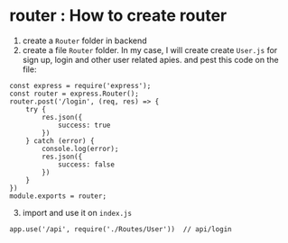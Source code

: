 # router : How to create router 

1. create a `Router` folder in backend
2. create a file `Router` folder. In my case, I will create create `User.js` for sign up, login and other user related apies.
and pest this code on the file:

```
const express = require('express');
const router = express.Router();
router.post('/login', (req, res) => {
    try {
        res.json({
            success: true
        })
    } catch (error) {
        console.log(error);
        res.json({
            success: false
        })
    }
})
module.exports = router;
```

3. import and use it on `index.js`
```
app.use('/api', require('./Routes/User'))  // api/login
```